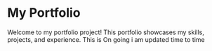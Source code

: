 # My Portfolio

Welcome to my portfolio project! This portfolio showcases my skills, projects, and experience. 
This is On going i am updated time to time 
